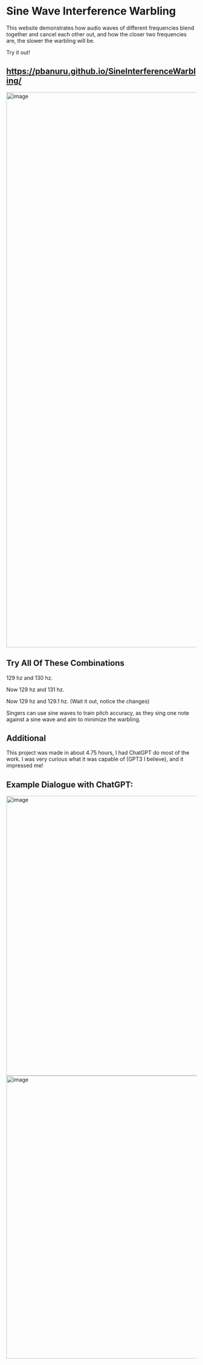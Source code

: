 # Sine Wave Interference Warbling
This website demonstrates how audio waves of different frequencies blend together and cancel each other out, and how the closer two frequencies are, the slower the warbling will be.

Try it out!

## https://pbanuru.github.io/SineInterferenceWarbling/

<img width="1470" alt="image" src="https://user-images.githubusercontent.com/55062649/210277649-4eb809da-0374-44ba-bc82-f267a5f3a8b6.png">

## Try All Of These Combinations
129 hz and 130 hz.

Now 129 hz and 131 hz.

Now 129 hz and 129.1 hz. (Wait it out, notice the changes)

Singers can use sine waves to train pitch accuracy, as they sing one note against a sine wave and aim to minimize the warbling.

## Additional
This project was made in about 4.75 hours, I had ChatGPT do most of the work. I was very curious what it was capable of (GPT3 I believe), and it impressed me!

## Example Dialogue with ChatGPT:
<img width="741" alt="image" src="https://user-images.githubusercontent.com/55062649/210277011-7a623372-9e25-4d08-b384-3f7168338044.png">
<img width="749" alt="image" src="https://user-images.githubusercontent.com/55062649/210277093-a6b9fcd2-f863-4178-bac5-c8951508a2c4.png">

